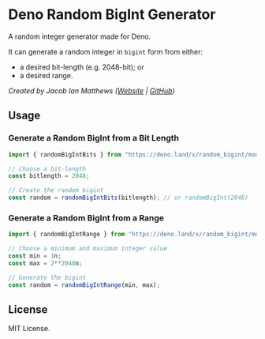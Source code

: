 # Deno Random BigInt Generator 
A random integer generator made for Deno. 

It can generate a random integer in `bigint` form from either:
* a desired bit-length (e.g. 2048-bit); or
* a desired range.

*Created by Jacob Ian Matthews ([Website](https://jacobianmatthews.com)  | [GitHub](https://github.com/jacob-ian))*

## Usage

### Generate a Random BigInt from a Bit Length
```typescript
import { randomBigIntBits } from "https://deno.land/x/random_bigint/mod.ts";

// Choose a bit-length
const bitlength = 2048;

// Create the random bigint
const random = randomBigIntBits(bitlength); // or randomBigInt(2048)
```
### Generate a Random BigInt from a Range
```typescript
import { randomBigIntRange } from "https://deno.land/x/random_bigint/mod.ts"

// Choose a minimum and maximum integer value
const min = 1n;
const max = 2**2048n;

// Generate the bigint
const random = randomBigIntRange(min, max);
```

## License
MIT License.
